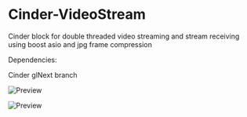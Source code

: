 Cinder-VideoStream
==================
Cinder block for double threaded video streaming and stream receiving using boost asio and jpg frame compression


Dependencies:

Cinder glNext branch


![Preview](https://raw.github.com/eighteight/Cinder-VideoStream/master/Cinder-VideoStream-Server.png)

![Preview](https://raw.github.com/eighteight/Cinder-VideoStream/master/Cinder-VideoStream-Client.png)

 